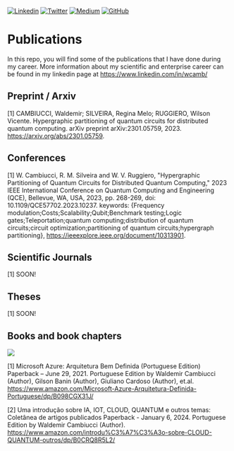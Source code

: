 [![Linkedin](https://img.shields.io/badge/LinkedIn-0077B5?style=for-the-badge&logo=linkedin&logoColor=white)](https://www.linkedin.com/in/wcamb/)
[![Twitter](https://img.shields.io/badge/Twitter-1DA1F2?style=for-the-badge&logo=twitter&logoColor=white)](https://twitter.com/wcambiuc)
[![Medium](https://img.shields.io/badge/Medium-12100E?style=for-the-badge&logo=medium&logoColor=white)](https://medium.com/@waldemircambiucci)
[![GitHub](https://img.shields.io/badge/GitHub-100000?style=for-the-badge&logo=github&logoColor=white)](https://github.com/waldemircambiucci/)


# Publications

In this repo, you will find some of the publications that I have done during my career.
More information about my scientific and enterprise career can be found in my linkedin page at https://www.linkedin.com/in/wcamb/

## Preprint / Arxiv

\[1\] CAMBIUCCI, Waldemir; SILVEIRA, Regina Melo; RUGGIERO, Wilson Vicente. Hypergraphic partitioning of quantum circuits for distributed quantum computing. arXiv preprint arXiv:2301.05759, 2023. https://arxiv.org/abs/2301.05759.

## Conferences

\[1\] W. Cambiucci, R. M. Silveira and W. V. Ruggiero, "Hypergraphic Partitioning of Quantum Circuits for Distributed Quantum Computing," 2023 IEEE International Conference on Quantum Computing and Engineering (QCE), Bellevue, WA, USA, 2023, pp. 268-269, doi: 10.1109/QCE57702.2023.10237. keywords: {Frequency modulation;Costs;Scalability;Qubit;Benchmark testing;Logic gates;Teleportation;quantum computing;distribution of quantum circuits;circuit optimization;partitioning of quantum circuits;hypergraph partitioning}, https://ieeexplore.ieee.org/document/10313901.


## Scientific Journals

\[1\] SOON!

## Theses

\[1\] SOON!

## Books and book chapters

<img src="https://user-images.githubusercontent.com/105131652/186226747-206a5cb6-0390-445f-9ab7-aaa88827750e.jpg" />
 
\[1\] Microsoft Azure: Arquitetura Bem Definida (Portuguese Edition) Paperback – June 29, 2021. Portuguese Edition by Waldemir Cambiucci (Author), Gilson Banin (Author), Giuliano Cardoso (Author), et.al. https://www.amazon.com/Microsoft-Azure-Arquitetura-Definida-Portuguese/dp/B098CGX31J/

\[2\] Uma introdução sobre IA, IOT, CLOUD, QUANTUM e outros temas: Coletânea de artigos publicados Paperback - January 6, 2024. Portuguese Edition by Waldemir Cambiucci (Author). https://www.amazon.com/introdu%C3%A7%C3%A3o-sobre-CLOUD-QUANTUM-outros/dp/B0CRQ8R5L2/
